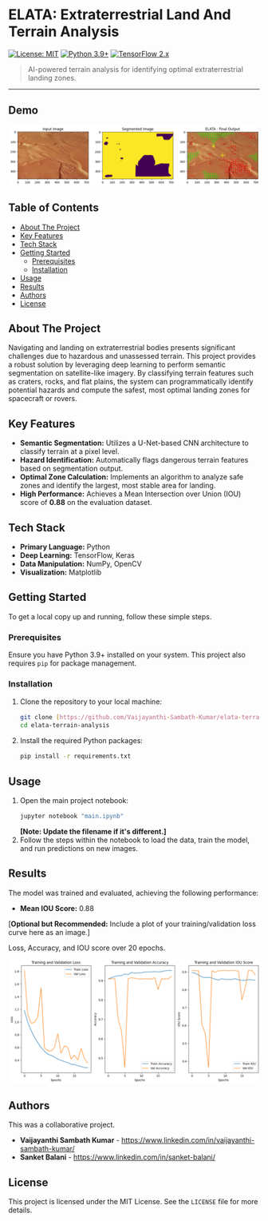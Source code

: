 # ELATA: Extraterrestrial Land And Terrain Analysis

[![License: MIT](https://img.shields.io/badge/License-MIT-yellow.svg)](https://opensource.org/licenses/MIT)
[![Python 3.9+](https://img.shields.io/badge/python-3.9+-blue.svg)](https://www.python.org/downloads/)
[![TensorFlow 2.x](https://img.shields.io/badge/TensorFlow-2.x-FF6F00.svg)](https://www.tensorflow.org/)

> AI-powered terrain analysis for identifying optimal extraterrestrial landing zones.

---

## Demo

![Project Demo Image](assets/demo.png)

## Table of Contents

- [About The Project](#about-the-project)
- [Key Features](#key-features)
- [Tech Stack](#tech-stack)
- [Getting Started](#getting-started)
  - [Prerequisites](#prerequisites)
  - [Installation](#installation)
- [Usage](#usage)
- [Results](#results)
- [Authors](#authors)
- [License](#license)

## About The Project

Navigating and landing on extraterrestrial bodies presents significant challenges due to hazardous and unassessed terrain. This project provides a robust solution by leveraging deep learning to perform semantic segmentation on satellite-like imagery. By classifying terrain features such as craters, rocks, and flat plains, the system can programmatically identify potential hazards and compute the safest, most optimal landing zones for spacecraft or rovers.

## Key Features

* **Semantic Segmentation:** Utilizes a U-Net-based CNN architecture to classify terrain at a pixel level.
* **Hazard Identification:** Automatically flags dangerous terrain features based on segmentation output.
* **Optimal Zone Calculation:** Implements an algorithm to analyze safe zones and identify the largest, most stable area for landing.
* **High Performance:** Achieves a Mean Intersection over Union (IOU) score of **0.88** on the evaluation dataset.

## Tech Stack

* **Primary Language:** Python
* **Deep Learning:** TensorFlow, Keras
* **Data Manipulation:** NumPy, OpenCV
* **Visualization:** Matplotlib

## Getting Started

To get a local copy up and running, follow these simple steps.

### Prerequisites

Ensure you have Python 3.9+ installed on your system. This project also requires `pip` for package management.

### Installation

1.  Clone the repository to your local machine:
    ```sh
    git clone [https://github.com/Vaijayanthi-Sambath-Kumar/elata-terrain-analysis.git](https://github.com/Vaijayanthi-Sambath-Kumar/elata-terrain-analysis.git)
    cd elata-terrain-analysis
    ```
2.  Install the required Python packages:
    ```sh
    pip install -r requirements.txt
    ```

## Usage

1.  Open the main project notebook:
    ```sh
    jupyter notebook "main.ipynb"
    ```
    **[Note: Update the filename if it's different.]**
2.  Follow the steps within the notebook to load the data, train the model, and run predictions on new images.

## Results

The model was trained and evaluated, achieving the following performance:

* **Mean IOU Score:** 0.88

[**Optional but Recommended:** Include a plot of your training/validation loss curve here as an image.]

Loss, Accuracy, and IOU score over 20 epochs.

![Training and Validation Metrics](assets/training_metrics.png)


## Authors

This was a collaborative project.

* **Vaijayanthi Sambath Kumar** - https://www.linkedin.com/in/vaijayanthi-sambath-kumar/
* **Sanket Balani** - https://www.linkedin.com/in/sanket-balani/

## License

This project is licensed under the MIT License. See the `LICENSE` file for more details.